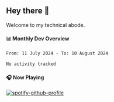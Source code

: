 ## Hey there 👋

Welcome to my technical abode.

#### 📊 Monthly Dev Overview
<!--START_SECTION:waka-->

```txt
From: 11 July 2024 - To: 10 August 2024

No activity tracked
```

<!--END_SECTION:waka-->

#### 🎧 Now Playing

[![spotify-github-profile](https://spotify-github-profile.vercel.app/api/view?uid=james2mid&cover_image=true&theme=natemoo-re)](https://open.spotify.com/user/james2mid?si=2b3baf2b09cb499e)

